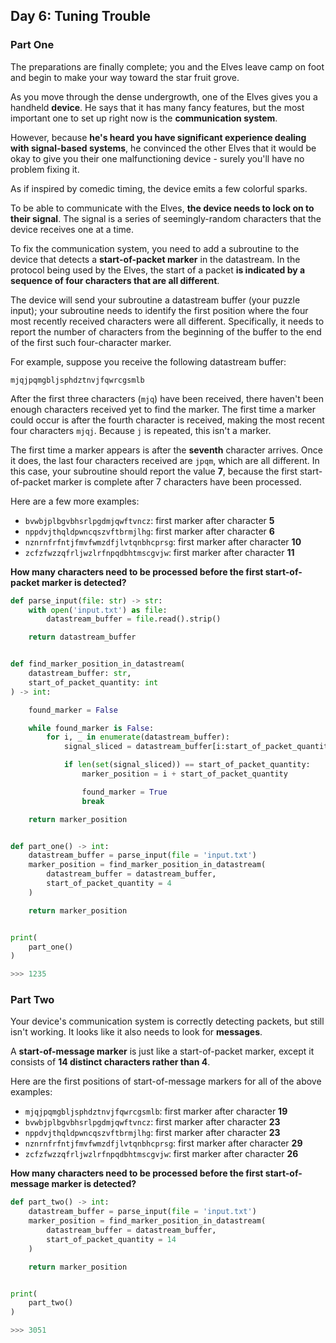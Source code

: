 ## Day 6: Tuning Trouble

### Part One

The preparations are finally complete; you and the Elves leave camp on foot and begin to make your way toward the star fruit grove.

As you move through the dense undergrowth, one of the Elves gives you a handheld **device**. He says that it has many fancy features, but the most important one to set up right now is the **communication system**.

However, because **he's heard you have significant experience dealing with signal-based systems**, he convinced the other Elves that it would be okay to give you their one malfunctioning device - surely you'll have no problem fixing it.

As if inspired by comedic timing, the device emits a few colorful sparks.

To be able to communicate with the Elves, **the device needs to lock on to their signal**. The signal is a series of seemingly-random characters that the device receives one at a time.

To fix the communication system, you need to add a subroutine to the device that detects a **start-of-packet marker** in the datastream. In the protocol being used by the Elves, the start of a packet **is indicated by a sequence of four characters that are all different**.

The device will send your subroutine a datastream buffer (your puzzle input); your subroutine needs to identify the first position where the four most recently received characters were all different. Specifically, it needs to report the number of characters from the beginning of the buffer to the end of the first such four-character marker.

For example, suppose you receive the following datastream buffer:

```
mjqjpqmgbljsphdztnvjfqwrcgsmlb
```

After the first three characters (`mjq`) have been received, there haven't been enough characters received yet to find the marker. The first time a marker could occur is after the fourth character is received, making the most recent four characters `mjqj`. Because `j` is repeated, this isn't a marker.

The first time a marker appears is after the **seventh** character arrives. Once it does, the last four characters received are `jpqm`, which are all different. In this case, your subroutine should report the value **7**, because the first start-of-packet marker is complete after 7 characters have been processed.

Here are a few more examples:

- `bvwbjplbgvbhsrlpgdmjqwftvncz`: first marker after character **5**
- `nppdvjthqldpwncqszvftbrmjlhg`: first marker after character **6**
- `nznrnfrfntjfmvfwmzdfjlvtqnbhcprsg`: first marker after character **10**
- `zcfzfwzzqfrljwzlrfnpqdbhtmscgvjw`: first marker after character **11**

**How many characters need to be processed before the first start-of-packet marker is detected?**

```python
def parse_input(file: str) -> str:
    with open('input.txt') as file:
        datastream_buffer = file.read().strip()

    return datastream_buffer


def find_marker_position_in_datastream(
    datastream_buffer: str,
    start_of_packet_quantity: int
) -> int:

    found_marker = False

    while found_marker is False:
        for i, _ in enumerate(datastream_buffer):
            signal_sliced = datastream_buffer[i:start_of_packet_quantity + i]

            if len(set(signal_sliced)) == start_of_packet_quantity:
                marker_position = i + start_of_packet_quantity

                found_marker = True
                break

    return marker_position


def part_one() -> int:
    datastream_buffer = parse_input(file = 'input.txt')
    marker_position = find_marker_position_in_datastream(
        datastream_buffer = datastream_buffer,
        start_of_packet_quantity = 4
    )

    return marker_position


print(
    part_one()
)

>>> 1235
```

### Part Two

Your device's communication system is correctly detecting packets, but still isn't working. It looks like it also needs to look for **messages**.

A **start-of-message marker** is just like a start-of-packet marker, except it consists of **14 distinct characters rather than 4**.

Here are the first positions of start-of-message markers for all of the above examples:

- `mjqjpqmgbljsphdztnvjfqwrcgsmlb`: first marker after character **19**
- `bvwbjplbgvbhsrlpgdmjqwftvncz`: first marker after character **23**
- `nppdvjthqldpwncqszvftbrmjlhg`: first marker after character **23**
- `nznrnfrfntjfmvfwmzdfjlvtqnbhcprsg`: first marker after character **29**
- `zcfzfwzzqfrljwzlrfnpqdbhtmscgvjw`: first marker after character **26**

**How many characters need to be processed before the first start-of-message marker is detected?**

```python
def part_two() -> int:
    datastream_buffer = parse_input(file = 'input.txt')
    marker_position = find_marker_position_in_datastream(
        datastream_buffer = datastream_buffer,
        start_of_packet_quantity = 14
    )

    return marker_position


print(
    part_two()
)

>>> 3051
```